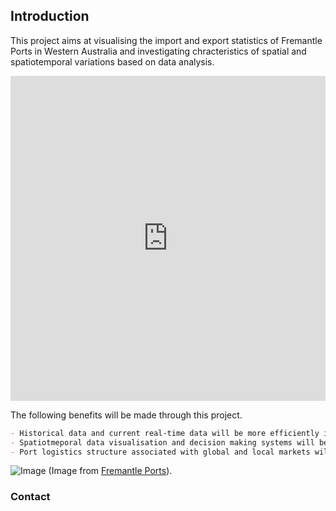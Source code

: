 ## Introduction

This project aims at visualising the import and export statistics of Fremantle Ports in Western Australia and investigating chracteristics of spatial and spatiotemporal variations based on data analysis. 

<iframe width="100%" height="520" frameborder="0" src="https://zacksong.carto.com/builder/bc979aad-803d-4659-a4c3-e122874944ae/embed" allowfullscreen webkitallowfullscreen mozallowfullscreen oallowfullscreen msallowfullscreen></iframe>
<br />

The following benefits will be made through this project.

```markdown
- Historical data and current real-time data will be more efficiently investigated.
- Spatiotmeporal data visualisation and decision making systems will be built.
- Port logistics structure associated with global and local markets will be analysed.

```

![Image](https://github.com/zacksong/ports/blob/master/0354-skyperth-1-(1).jpg?raw=true)
(Image from [Fremantle Ports](https://www.fremantleports.com.au/)).

### Contact


